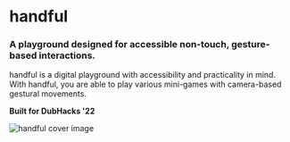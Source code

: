 # handful
### A playground designed for accessible non-touch, gesture-based interactions.

handful is a digital playground with accessibility and practicality in mind. With handful, you are able to play various mini-games with camera-based gestural movements.

**Built for DubHacks '22**

![handful cover image](https://cdn.sanity.io/images/2bxrarwq/production/c65bb7823537b6d56b39a78f1dc70e6c44401007-1920x1080.png)

